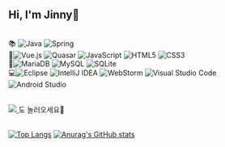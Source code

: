 <h2>Hi, I'm Jinny🙌</h2>

<br/>📚
![Java](https://img.shields.io/badge/java-%23ED8B00.svg?style=flat&logo=java&logoColor=white)
![Spring](https://img.shields.io/badge/spring-%236DB33F.svg?style=flat&logo=spring&logoColor=white)
<br/>
🎨![Vue.js](https://img.shields.io/badge/vuejs-%2335495e.svg?style=flat&logo=vuedotjs&logoColor=%234FC08D)
![Quasar](https://img.shields.io/badge/Quasar-16B7FB?style=flat&logo=quasar&logoColor=black)
![JavaScript](https://img.shields.io/badge/javascript-%23323330.svg?style=flat&logo=javascript&logoColor=%23F7DF1E)
![HTML5](https://img.shields.io/badge/html5-%23E34F26.svg?style=flat&logo=html5&logoColor=white)
![CSS3](https://img.shields.io/badge/css3-%231572B6.svg?style=flat&logo=css3&logoColor=white)
<br/>
💾![MariaDB](https://img.shields.io/badge/MariaDB-003545?style=flat&logo=mariadb&logoColor=white)
![MySQL](https://img.shields.io/badge/mysql-%2300f.svg?style=flat&logo=mysql&logoColor=white)
![SQLite](https://img.shields.io/badge/sqlite-%2307405e.svg?style=flat&logo=sqlite&logoColor=white)
<br/>
💻![Eclipse](https://img.shields.io/badge/Eclipse-FE7A16.svg?style=flat&logo=Eclipse&logoColor=white)
![IntelliJ IDEA](https://img.shields.io/badge/IntelliJIDEA-000000.svg?style=flat&logo=intellij-idea&logoColor=white)
![WebStorm](https://img.shields.io/badge/webstorm-143?style=flat&logo=webstorm&logoColor=white&color=black)
![Visual Studio Code](https://img.shields.io/badge/Visual%20Studio%20Code-0078d7.svg?style=flat&logo=visual-studio-code&logoColor=white)
![Android Studio](https://img.shields.io/badge/Android%20Studio-3DDC84.svg?style=flat&logo=android-studio&logoColor=white)<br/><br/>

<a href="https://j2nny.notion.site/Jinny-bdfb7ef6a77245f5a9f28c313990fc67">
  <img src="https://img.shields.io/badge/Notion-000000?style=flat&logo=Notion&logoColor=white"/>
</a>도 놀러오세요👋<br/><br/>

[![Top Langs](https://github-readme-stats.vercel.app/api/top-langs/?username=j2nny&count_private=true)](https://github.com/anuraghazra/github-readme-stats)
[![Anurag's GitHub stats](https://github-readme-stats.vercel.app/api?username=j2nny&count_private=true)](https://github.com/anuraghazra/github-readme-stats)
